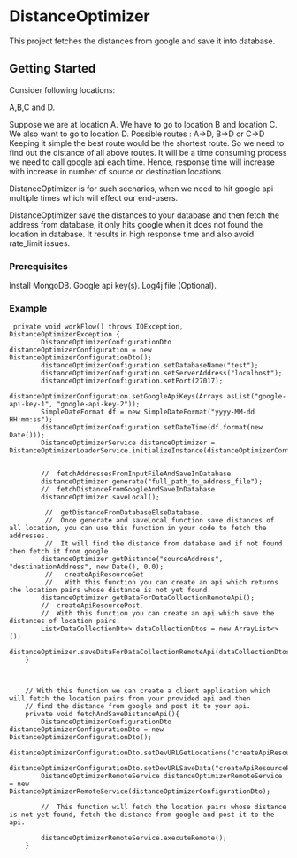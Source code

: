 # DistanceOptimizer

This project fetches the distances from google and save it into database.

## Getting Started

Consider following locations:

A,B,C and D.

Suppose we are at location A.
We have to go to location B and location C.
We also want to go to location D. 
Possible routes :  A->D, B->D or C->D 
Keeping it simple the best route would be the shortest route.
So we need to find out the distance of all above routes.
It will be a time consuming process we need to call google api each time. 
Hence, response time will increase with increase in number of source or destination locations.

DistanceOptimizer is for such scenarios, when we need to hit google api multiple times which will effect our end-users.

DistanceOptimizer save the distances to your database and then fetch the address from database, it only hits google when it does not found the location in database.
It results in high response time and also avoid rate_limit issues.
### Prerequisites
Install MongoDB.
Google api key(s).
Log4j file (Optional).

### Example

```
 private void workFlow() throws IOException, DistanceOptimizerException {
        DistanceOptimizerConfigurationDto distanceOptimizerConfiguration = new DistanceOptimizerConfigurationDto();
        distanceOptimizerConfiguration.setDatabaseName("test");
        distanceOptimizerConfiguration.setServerAddress("localhost");
        distanceOptimizerConfiguration.setPort(27017);
        distanceOptimizerConfiguration.setGoogleApiKeys(Arrays.asList("google-api-key-1", "google-api-key-2"));
        SimpleDateFormat df = new SimpleDateFormat("yyyy-MM-dd HH:mm:ss");
        distanceOptimizerConfiguration.setDateTime(df.format(new Date()));
        DistanceOptimizerService distanceOptimizer = DistanceOptimizerLoaderService.initializeInstance(distanceOptimizerConfiguration);


        //  fetchAddressesFromInputFileAndSaveInDatabase 
        distanceOptimizer.generate("full_path_to_address_file");
        //  fetchDistanceFromGoogleAndSaveInDatabase 
        distanceOptimizer.saveLocal();

         //  getDistanceFromDatabaseElseDatabase. 
         //  Once generate and saveLocal function save distances of all location, you can use this function in your code to fetch the addresses. 
         //  It will find the distance from database and if not found then fetch it from google. 
        distanceOptimizer.getDistance("sourceAddress", "destinationAddress", new Date(), 0.0);
         //   createApiResourceGet 
         //   With this function you can create an api which returns the location pairs whose distance is not yet found. 
        distanceOptimizer.getDataForDataCollectionRemoteApi();
        //  createApiResourcePost. 
        //  With this function you can create an api which save the distances of location pairs. 
        List<DataCollectionDto> dataCollectionDtos = new ArrayList<>();
        distanceOptimizer.saveDataForDataCollectionRemoteApi(dataCollectionDtos);
    }
 

```

```

    // With this function we can create a client application which will fetch the location pairs from your provided api and then 
    // find the distance from google and post it to your api. 
    private void fetchAndSaveDistanceApi(){
        DistanceOptimizerConfigurationDto distanceOptimizerConfigurationDto = new DistanceOptimizerConfigurationDto();
        distanceOptimizerConfigurationDto.setDevURLGetLocations("createApiResourceGet");
        distanceOptimizerConfigurationDto.setDevURLSaveData("createApiResourcePost");
        DistanceOptimizerRemoteService distanceOptimizerRemoteService = new DistanceOptimizerRemoteService(distanceOptimizerConfigurationDto);

        //  This function will fetch the location pairs whose distance is not yet found, fetch the distance from google and post it to the api. 

        distanceOptimizerRemoteService.executeRemote();
    }

```

